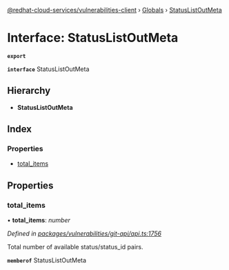 [@redhat-cloud-services/vulnerabilities-client](../README.md) › [Globals](../globals.md) › [StatusListOutMeta](statuslistoutmeta.md)

# Interface: StatusListOutMeta

**`export`** 

**`interface`** StatusListOutMeta

## Hierarchy

* **StatusListOutMeta**

## Index

### Properties

* [total_items](statuslistoutmeta.md#total_items)

## Properties

###  total_items

• **total_items**: *number*

*Defined in [packages/vulnerabilities/git-api/api.ts:1756](https://github.com/RedHatInsights/javascript-clients/blob/master/packages/vulnerabilities/git-api/api.ts#L1756)*

Total number of available status/status_id pairs.

**`memberof`** StatusListOutMeta
